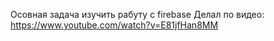 Осовная задача изучить рабуту с firebase
Делал по видео: https://www.youtube.com/watch?v=E81jfHan8MM
